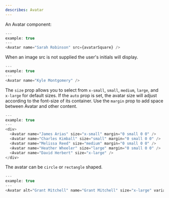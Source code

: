 ```yaml
---
describes: Avatar
---
```


An Avatar component:

```js
---
example: true
---
<Avatar name="Sarah Robinson" src={avatarSquare} />
```

When an image src is not supplied the user's initials will display.

```js
---
example: true
---
<Avatar name="Kyle Montgomery" />
```

The `size` prop allows you to select from `x-small`, `small`, `medium`, `large`, and `x-large` for
default sizes. If the `auto` prop is set, the avatar size will adjust according to the font-size
of its container. Use the `margin` prop to add space between Avatar and other content.

```js
---
example: true
---
<div>
  <Avatar name="James Arias" size="x-small" margin="0 small 0 0" />
  <Avatar name="Charles Kimball" size="small" margin="0 small 0 0" />
  <Avatar name="Melissa Reed" size="medium" margin="0 small 0 0" />
  <Avatar name="Heather Wheeler" size="large" margin="0 small 0 0" />
  <Avatar name="David Herbert" size="x-large" />
</div>
```

The avatar can be `circle` or `rectangle` shaped.

```js
---
example: true
---
<Avatar alt="Grant Mitchell" name="Grant Mitchell" size="x-large" variant="rectangle" />
```
